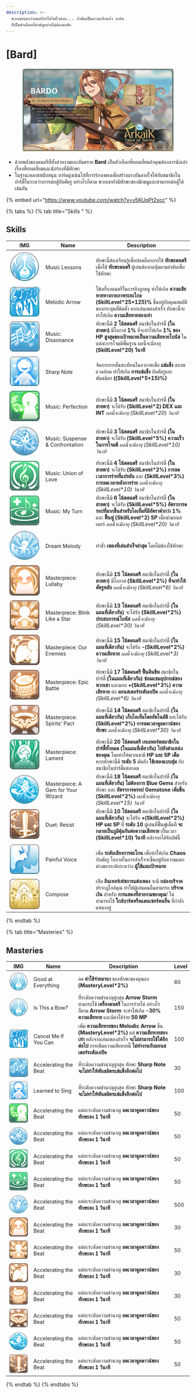 ```yaml
---
description: >-
  พวกเขาบอกว่าดนตรีทำให้จิตใจสงบ... ถ้านั่นเป็นความจริงแล้ว บาร์ด
  ก็เป็นตัวเลือกที่สำคัญอย่างไม่ต้องสงสัย
---
```


# \[Bard]

<figure><img src="../../.gitbook/assets/700px-1Bardo.png" alt=""><figcaption></figcaption></figure>

* ด้วยพลังของดนตรีที่ทั้งสวยงามและอันตราย **Bard** เป็นตัวเลือกที่ยอดเยี่ยมถ้าคุณต้องการนักเล่าเรื่องที่ยอดเยี่ยมและนักร้องที่มีทักษะ
* ในฐานะคลาสสนับสนุน บาร์ดมุ่งเน้นไปที่การร้องเพลงเพื่อสร้างแรงบันดาลใจให้กับสมาชิกในปาร์ตี้ในระหว่างการต่อสู้กับศัตรู อย่างไรก็ตาม พวกเขายังมีทักษะของนักธนูและสามารถต่อสู้ได้เช่นกัน

{% embed url="https://www.youtube.com/watch?v=v5KUqPt2xcc" %}

{% tabs %}
{% tab title="Skills " %}
## **Skills**

<table><thead><tr><th width="87">IMG</th><th width="124">Name	</th><th>Description</th></tr></thead><tbody><tr><td><img src="../../.gitbook/assets/315a.png" alt=""></td><td>Music Lessons</td><td>ทักษะนี้ต้องเรียนรู้เพื่อปลดล็อกการใช้ <strong>ทักษะดนตรี</strong> เมื่อใช้ <strong>ทักษะดนตรี</strong> ผู้เล่นต้องกดปุ่มตามลำดับเพื่อใช้ทักษะ</td></tr><tr><td><img src="../../.gitbook/assets/316a.png" alt=""></td><td>Melodic Arrow</td><td>ใช้เครื่องดนตรีในการยิงลูกธนู ทำให้เกิด <strong>ความเสียหายทางกายภาพระยะไกล</strong> <strong>(SkillLevel*25+125)%</strong> ขึ้นอยู่กับคุณสมบัติของกระสุนที่ติดตั้ง หากเล่นเพลงสำเร็จ ทักษะนี้จะทำให้เกิด <strong>ความเสียหายสองเท่า</strong></td></tr><tr><td><img src="../../.gitbook/assets/317a.png" alt=""></td><td>Music: Dissonance</td><td>ทักษะนี้มี <strong>2 โน้ตดนตรี</strong> สมาชิกในปาร์ตี้ <strong>(ในสายตา)</strong> มีโอกาส <strong>1%</strong> ที่จะทำให้เกิด <strong>1% ของ HP สูงสุดของเป้าหมายเป็นความเสียหายโบนัส</strong> ในแต่ละการโจมตีพื้นฐาน ผลนี้จะมีอายุ <strong>(SkillLevel*20) วินาที</strong></td></tr><tr><td><img src="../../.gitbook/assets/318a.png" alt=""></td><td>Sharp Note</td><td>จัดการการสั่นสะเทือนในอากาศเพื่อ <strong>แช่แข็ง</strong> สภาพแวดล้อม ทำให้เกิด <strong>การแช่แข็ง</strong> กับศัตรูและพันธมิตร <strong>({SkillLevel*5+15}%)</strong></td></tr><tr><td><img src="../../.gitbook/assets/319a.png" alt=""></td><td>Music: Perfection</td><td>ทักษะนี้มี <strong>3 โน้ตดนตรี</strong> สมาชิกในปาร์ตี้ <strong>(ในสายตา)</strong> จะได้รับ <strong>{SkillLevel*2} DEX และ INT</strong> <em>ผลนี้จะมีอายุ (SkillLevel*20) วินาที</em></td></tr><tr><td><img src="../../.gitbook/assets/320a.png" alt=""></td><td>Music: Suspense &#x26; Confrontation</td><td>ทักษะนี้มี <strong>3 โน้ตดนตรี</strong> สมาชิกในปาร์ตี้ <strong>(ในสายตา)</strong> จะได้รับ <strong>{SkillLevel*5%} ความเร็วในการโจมตี</strong> <em>ผลนี้จะมีอายุ (SkillLevel*10) วินาที</em></td></tr><tr><td><img src="../../.gitbook/assets/321a.png" alt=""></td><td>Music: Union of Love</td><td>ทักษะนี้มี <strong>4 โน้ตดนตรี</strong> สมาชิกในปาร์ตี้ <strong>(ในสายตา)</strong> จะได้รับ <strong>{SkillLevel*2%} การลดเวลาการร่ายที่แปรผัน</strong> และ <strong>{SkillLevel*3%} การลดเวลาหลังการร่าย</strong> <em>ผลนี้จะมีอายุ (SkillLevel*10) วินาที</em></td></tr><tr><td><img src="../../.gitbook/assets/322aa.png" alt=""></td><td>Music: My Turn</td><td>ทักษะนี้มี <strong>6 โน้ตดนตรี</strong> สมาชิกในปาร์ตี้ <strong>(ในสายตา)</strong> จะได้รับ <strong>{SkillLevel*5%} อัตราการดรอปที่มากขึ้นสำหรับไอเท็มที่มีอัตราต่ำกว่า 1%</strong> และ <strong>ฟื้นฟู {SkillLevel*2} SP</strong> เมื่อฆ่ามอนสเตอร์ <em>ผลนี้จะมีอายุ (SkillLevel*20) วินาที</em></td></tr><tr><td><img src="../../.gitbook/assets/304a.png" alt=""></td><td>Dream Melody</td><td>ทำซ้ำ <strong>เพลงที่เล่นสำเร็จล่าสุด</strong> โดยไม่ต้องใช้ทักษะ</td></tr><tr><td><img src="../../.gitbook/assets/306a.png" alt=""></td><td>Masterpiece: Lullaby</td><td>ทักษะนี้มี <strong>15 โน้ตดนตรี</strong> สมาชิกในปาร์ตี้ <strong>(ในสายตา)</strong> มีโอกาส <strong>{SkillLevel*2%} ที่จะทำให้ศัตรูหลับ</strong> <em>ผลนี้จะมีอายุ (SkillLevel*6) วินาที</em></td></tr><tr><td><img src="../../.gitbook/assets/307a.png" alt=""></td><td>Masterpiece: Blink Like a Star</td><td>ทักษะนี้มี <strong>13 โน้ตดนตรี</strong> สมาชิกในปาร์ตี้ <strong>(ในแผนที่เดียวกัน)</strong> จะได้รับ <strong>{SkillLevel*2%} ประสบการณ์โบนัส</strong> <em>ผลนี้จะมีอายุ (SkillLevel*30) วินาที</em></td></tr><tr><td><img src="../../.gitbook/assets/308a.png" alt=""></td><td>Masterpiece: Our Enemies</td><td>ทักษะนี้มี <strong>15 โน้ตดนตรี</strong> สมาชิกในปาร์ตี้ <strong>(ในแผนที่เดียวกัน)</strong> จะได้รับ <strong>-{SkillLevel*2%} ความเสียหาย</strong> <em>ผลนี้จะมีอายุ (SkillLevel*3) วินาที</em></td></tr><tr><td><img src="../../.gitbook/assets/309a.png" alt=""></td><td>Masterpiece: Epic Battle</td><td>ทักษะนี้มี <strong>17 โน้ตดนตรี</strong> <strong>ฟื้นคืนชีพ</strong> สมาชิกในปาร์ตี้ <strong>(ในแผนที่เดียวกัน)</strong> <strong>ซ่อมแซมอุปกรณ์ของพวกเขา</strong> และมอบ <strong>+{SkillLevel*3%} ความเสียหาย</strong> ต่อ <strong>มอนสเตอร์ระดับเอปิค</strong> <em>ผลนี้จะมีอายุ (SkillLevel*6) วินาที</em></td></tr><tr><td><img src="../../.gitbook/assets/310a.png" alt=""></td><td>Masterpiece: Spirits' Pact</td><td>ทักษะนี้มี <strong>14 โน้ตดนตรี</strong> สมาชิกในปาร์ตี้ <strong>(ในแผนที่เดียวกัน)</strong> <strong>เก็บไอเท็มโดยอัตโนมัติ</strong> และได้รับ <strong>{SkillLevel*2%} การลดเวลาคูลดาวน์ของทักษะ</strong> <em>ผลนี้จะมีอายุ (SkillLevel*30) วินาที</em></td></tr><tr><td><img src="../../.gitbook/assets/311a.png" alt=""></td><td>Masterpiece: Lament</td><td>ทักษะนี้มี <strong>20 โน้ตดนตรี</strong> <strong>เทเลพอร์ตสมาชิกในปาร์ตี้ทั้งหมด (ในแผนที่เดียวกัน) ไปยังตำแหน่งของคุณ</strong> โดยทำให้พวกเขามี <strong>HP และ SP เต็ม</strong> หากทักษะนี้มี <strong>ระดับ 5</strong> มันยัง <strong>ใช้เพลงแบบสุ่ม</strong> กับสมาชิกในปาร์ตี้แต่ละคน</td></tr><tr><td><img src="../../.gitbook/assets/312a.png" alt=""></td><td>Masterpiece: A Gem for Your Wizard</td><td>ทักษะนี้มี <strong>18 โน้ตดนตรี</strong> สมาชิกในปาร์ตี้ <strong>(ในแผนที่เดียวกัน)</strong> <strong>ไม่ต้องการ Blue Gems</strong> สำหรับทักษะ และ <strong>อัตราการดรอป Gemstone เพิ่มขึ้น {SkillLevel*2%}</strong> <em>ผลนี้จะมีอายุ (SkillLevel*15) วินาที</em></td></tr><tr><td><img src="../../.gitbook/assets/313a.png" alt=""></td><td>Duet: Resist</td><td>ทักษะนี้มี <strong>10 โน้ตดนตรี</strong> สมาชิกในปาร์ตี้ <strong>(ในแผนที่เดียวกัน)</strong> จะได้รับ <strong>+{SkillLevel*2%} HP และ SP</strong> ที่ <strong>ระดับ 10</strong> ผู้เล่นที่ฟื้นฟูเต็มที่ <strong>จะกลายเป็นภูมิคุ้มกันต่อความเสียหาย</strong> เป็นเวลา <strong>(SkillLevel*10) วินาที</strong> หลังจากได้รับบัฟนี้</td></tr><tr><td><img src="../../.gitbook/assets/1010a.png" alt=""></td><td>Painful Voice</td><td>เพิ่ม <strong>ระดับเสียงการตะโกน</strong> เพื่อทำให้เกิด <strong>Chaos</strong> กับศัตรู โอกาสในการสำเร็จจะขึ้นอยู่กับความแตกต่างของระดับระหว่าง <strong>ผู้ใช้และเป้าหมาย</strong></td></tr><tr><td><img src="../../.gitbook/assets/818a.png" alt=""></td><td>Compose</td><td>เปิด <strong>อินเทอร์เฟซการแต่งเพลง</strong> จะมี <strong>กล่องบริจาค</strong> ปรากฏใกล้คุณ ทำให้ผู้เล่นคนอื่นสามารถ <strong>บริจาคเงิน</strong> สำหรับ <strong>การแสดงที่สวยงามของคุณ</strong>! ไม่สามารถใช้ <strong>ใกล้บาร์ดหรือแดนเซอร์คนอื่น</strong> ที่กำลังแสดงอยู่</td></tr></tbody></table>
{% endtab %}

{% tab title="Masteries" %}
## Masteries

<table><thead><tr><th width="84">IMG</th><th width="137">Name	</th><th width="376">Description	</th><th>Level</th></tr></thead><tbody><tr><td><img src="../../.gitbook/assets/315a.png" alt=""></td><td>Good at Everything</td><td>ลด <strong>ค่าใช้จ่ายมานา</strong> ของทักษะของคุณลง <strong>{MasteryLevel*2%}</strong></td><td>60</td></tr><tr><td><img src="../../.gitbook/assets/315a.png" alt=""></td><td>Is This a Bow?</td><td>ที่ระดับความชำนาญสูงสุด <strong>Arrow Storm</strong> สามารถใช้ <strong>เครื่องดนตรี</strong> ในการร่ายได้ อย่างไรก็ตาม <strong>Arrow Storm</strong> จะทำให้เกิด <strong>-30% ความเสียหาย</strong> และมีค่าใช้จ่าย <strong>50 MP</strong></td><td>150</td></tr><tr><td><img src="../../.gitbook/assets/316a.png" alt=""></td><td>Cancel Me If You Can</td><td>เพิ่ม <strong>ความเสียหายของ Melodic Arrow</strong> ขึ้น <strong>{MasteryLevel*2%}</strong> แต่ <strong>ความเสียหายสองเท่า</strong> หลังจากเล่นเพลงสำเร็จ <strong>จะไม่สามารถใช้ได้อีกต่อไป</strong> การเพิ่มความเสียหายนี้ <strong>ไม่ทำงานกับมอนสเตอร์ระดับเอปิค</strong></td><td>100</td></tr><tr><td><img src="../../.gitbook/assets/317a.png" alt=""></td><td>Accelerating the Beat</td><td>ที่ระดับความชำนาญสูงสุด ทักษะ <strong>Sharp Note</strong> <strong>จะไม่ทำให้พันธมิตรแช่แข็งอีกต่อไป</strong></td><td>30</td></tr><tr><td><img src="../../.gitbook/assets/318a.png" alt=""></td><td>Learned to Sing</td><td>ที่ระดับความชำนาญสูงสุด ทักษะ <strong>Sharp Note</strong> <strong>จะไม่ทำให้พันธมิตรแช่แข็งอีกต่อไป</strong></td><td>100</td></tr><tr><td><img src="../../.gitbook/assets/319a.png" alt=""></td><td>Accelerating the Beat</td><td>แต่ละระดับความชำนาญ <strong>ลดเวลาคูลดาวน์ของทักษะลง 1 วินาที</strong></td><td>50</td></tr><tr><td><img src="../../.gitbook/assets/320a.png" alt=""></td><td>Accelerating the Beat</td><td>แต่ละระดับความชำนาญ <strong>ลดเวลาคูลดาวน์ของทักษะลง 1 วินาที</strong></td><td>50</td></tr><tr><td><img src="../../.gitbook/assets/321a.png" alt=""></td><td>Accelerating the Beat</td><td>แต่ละระดับความชำนาญ <strong>ลดเวลาคูลดาวน์ของทักษะลง 1 วินาที</strong></td><td>50</td></tr><tr><td><img src="../../.gitbook/assets/322aa.png" alt=""></td><td>Accelerating the Beat</td><td>แต่ละระดับความชำนาญ <strong>ลดเวลาคูลดาวน์ของทักษะลง 1 วินาที</strong></td><td>50</td></tr><tr><td><img src="../../.gitbook/assets/304a.png" alt=""></td><td>Accelerating the Beat</td><td>แต่ละระดับความชำนาญ <strong>ลดเวลาคูลดาวน์ของทักษะลง 1 วินาที</strong></td><td>500</td></tr><tr><td><img src="../../.gitbook/assets/306a.png" alt=""></td><td>Accelerating the Beat</td><td>แต่ละระดับความชำนาญ <strong>ลดเวลาคูลดาวน์ของทักษะลง 1 วินาที</strong></td><td>30</td></tr><tr><td><img src="../../.gitbook/assets/307a.png" alt=""></td><td>Accelerating the Beat</td><td>แต่ละระดับความชำนาญ <strong>ลดเวลาคูลดาวน์ของทักษะลง 1 วินาที</strong></td><td>50</td></tr><tr><td><img src="../../.gitbook/assets/308a.png" alt=""></td><td>Accelerating the Beat</td><td>แต่ละระดับความชำนาญ <strong>ลดเวลาคูลดาวน์ของทักษะลง 1 วินาที</strong></td><td>30</td></tr><tr><td><img src="../../.gitbook/assets/309a.png" alt=""></td><td>Accelerating the Beat</td><td>แต่ละระดับความชำนาญ <strong>ลดเวลาคูลดาวน์ของทักษะลง 1 วินาที</strong></td><td>30</td></tr><tr><td><img src="../../.gitbook/assets/310a.png" alt=""></td><td>Accelerating the Beat</td><td>แต่ละระดับความชำนาญ <strong>ลดเวลาคูลดาวน์ของทักษะลง 1 วินาที</strong></td><td>50</td></tr><tr><td><img src="../../.gitbook/assets/312a.png" alt=""></td><td>Accelerating the Beat</td><td>แต่ละระดับความชำนาญ <strong>ลดเวลาคูลดาวน์ของทักษะลง 1 วินาที</strong></td><td>50</td></tr><tr><td><img src="../../.gitbook/assets/313a.png" alt=""></td><td>Accelerating the Beat</td><td>แต่ละระดับความชำนาญ <strong>ลดเวลาคูลดาวน์ของทักษะลง 1 วินาที</strong></td><td>50</td></tr></tbody></table>
{% endtab %}
{% endtabs %}